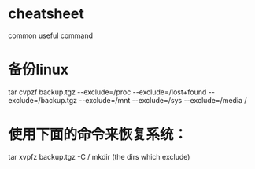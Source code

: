 # cheatsheet
common useful command

# 备份linux 

tar cvpzf backup.tgz --exclude=/proc --exclude=/lost+found --exclude=/backup.tgz --exclude=/mnt --exclude=/sys --exclude=/media  /

# 使用下面的命令来恢复系统：
tar xvpfz backup.tgz -C /
mkdir (the dirs which exclude)
